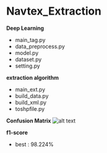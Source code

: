 # Navtex_Extraction
**Deep Learning**
- main_tag.py
- data_preprocess.py
- model.py
- dataset.py
- setting.py

**extraction algorithm**
- main_ext.py
- build_data.py
- build_xml.py
- toshpfile.py


**Confusion Matrix**
![alt text](https://i.imgur.com/uVk6VbO.png)

**f1-score**
- best : 98.224%
